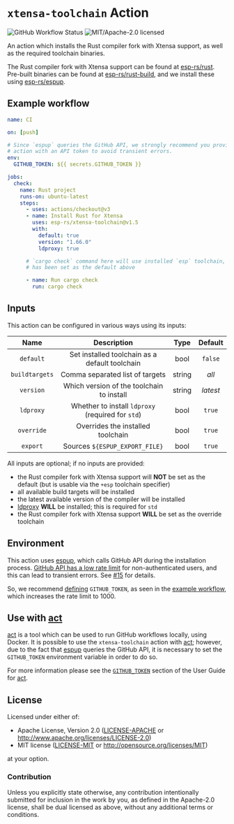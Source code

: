 # `xtensa-toolchain` Action

![GitHub Workflow Status](https://img.shields.io/github/actions/workflow/status/esp-rs/xtensa-toolchain/ci.yaml?label=CI&logo=github&style=flat-square)
![MIT/Apache-2.0 licensed](https://img.shields.io/badge/license-MIT%2FApache--2.0-blue)

An action which installs the Rust compiler fork with Xtensa support, as well as the required toolchain binaries.

The Rust compiler fork with Xtensa support can be found at [esp-rs/rust]. Pre-built binaries can be found at [esp-rs/rust-build], and we install these using [esp-rs/espup].

[esp-rs/rust]: https://github.com/esp-rs/rust
[esp-rs/rust-build]: https://github.com/esp-rs/rust-build
[esp-rs/espup]: https://github.com/esp-rs/espup

## Example workflow

```yaml
name: CI

on: [push]

# Since `espup` queries the GitHub API, we strongly recommend you provide this
# action with an API token to avoid transient errors.
env:
  GITHUB_TOKEN: ${{ secrets.GITHUB_TOKEN }}

jobs:
  check:
    name: Rust project
    runs-on: ubuntu-latest
    steps:
      - uses: actions/checkout@v3
      - name: Install Rust for Xtensa
        uses: esp-rs/xtensa-toolchain@v1.5
        with:
          default: true
          version: "1.66.0"
          ldproxy: true

      # `cargo check` command here will use installed `esp` toolchain, as it
      # has been set as the default above

      - name: Run cargo check
        run: cargo check
```

## Inputs

This action can be configured in various ways using its inputs:

|      Name      |                    Description                    |  Type  | Default  |
| :------------: | :-----------------------------------------------: | :----: | :------: |
|   `default`    |  Set installed toolchain as a default toolchain   |  bool  | `false`  |
| `buildtargets` |          Comma separated list of targets          | string |  _all_   |
|   `version`    |     Which version of the toolchain to install     | string | _latest_ |
|   `ldproxy`    | Whether to install `ldproxy` (required for `std`) |  bool  |  `true`  |
|   `override`   |         Overrides the installed toolchain         |  bool  |  `true`  |
|    `export`    |           Sources `${ESPUP_EXPORT_FILE}`          |  bool  |  `true`  |

All inputs are optional; if no inputs are provided:

- the Rust compiler fork with Xtensa support will **NOT** be set as the default (but is usable via the `+esp` toolchain specifier)
- all available build targets will be installed
- the latest available version of the compiler will be installed
- [ldproxy](https://github.com/ivmarkov/embuild) **WILL** be installed; this is required for `std`
- the Rust compiler fork with Xtensa support **WILL** be set as the override toolchain

## Environment

This action uses [espup], which calls GitHub API during the installation process. [GitHub API has a low rate limit] for non-authenticated users, and this can lead to transient errors. See [#15] for details.

So, we recommend [defining] `GITHUB_TOKEN`, as seen in the [example workflow], which increases the rate limit to 1000.

[espup]: https://github.com/esp-rs/espup
[GitHub API has a low rate limit]: https://docs.github.com/en/rest/overview/resources-in-the-rest-api?apiVersion=2022-11-28#rate-limits-for-requests-from-github-actions
[#15]: https://github.com/esp-rs/xtensa-toolchain/issues/15
[defining]: https://docs.github.com/en/actions/learn-github-actions/variables
[example workflow]: #example-workflow

## Use with [act]

[act] is a tool which can be used to run GitHub workflows locally, using Docker. It is possible to use the `xtensa-toolchain` action with [act]; however, due to the fact that [espup] queries the GitHub API, it is necessary to set the `GITHUB_TOKEN` environment variable in order to do so.

For more information please see the [`GITHUB_TOKEN`] section of the User Guide for [act].

[act]: https://github.com/nektos/act
[`GITHUB_TOKEN`]: https://nektosact.com/usage/index.html?#github_token

## License

Licensed under either of:

- Apache License, Version 2.0 ([LICENSE-APACHE](LICENSE-APACHE) or http://www.apache.org/licenses/LICENSE-2.0)
- MIT license ([LICENSE-MIT](LICENSE-MIT) or http://opensource.org/licenses/MIT)

at your option.

### Contribution

Unless you explicitly state otherwise, any contribution intentionally submitted for inclusion in
the work by you, as defined in the Apache-2.0 license, shall be dual licensed as above, without
any additional terms or conditions.
